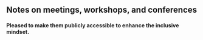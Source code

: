 ## Notes on meetings, workshops, and conferences
#### Pleased to make them publicly accessible to enhance the inclusive mindset. 
